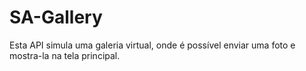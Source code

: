 # SA-Gallery
Esta API simula uma galeria virtual, onde é possível enviar uma foto e mostra-la na tela principal.
